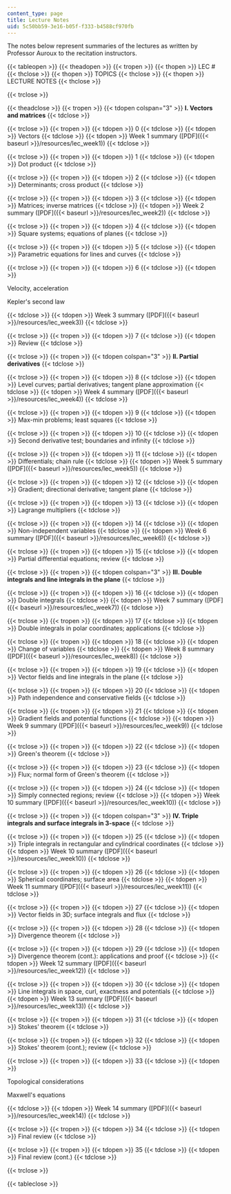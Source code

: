 ```yaml
---
content_type: page
title: Lecture Notes
uid: 5c50bb59-3e16-b05f-f333-b4588cf970fb
---
```


The notes below represent summaries of the lectures as written by Professor Auroux to the recitation instructors.

{{< tableopen >}}
{{< theadopen >}}
{{< tropen >}}
{{< thopen >}}
LEC #
{{< thclose >}}
{{< thopen >}}
TOPICS
{{< thclose >}}
{{< thopen >}}
LECTURE NOTES
{{< thclose >}}

{{< trclose >}}

{{< theadclose >}}
{{< tropen >}}
{{< tdopen colspan="3" >}}
**I. Vectors and matrices**
{{< tdclose >}}

{{< trclose >}}
{{< tropen >}}
{{< tdopen >}}
0
{{< tdclose >}}
{{< tdopen >}}
Vectors
{{< tdclose >}}
{{< tdopen >}}
Week 1 summary ([PDF]({{< baseurl >}}/resources/lec_week1))
{{< tdclose >}}

{{< trclose >}}
{{< tropen >}}
{{< tdopen >}}
1
{{< tdclose >}}
{{< tdopen >}}
Dot product
{{< tdclose >}}

{{< trclose >}}
{{< tropen >}}
{{< tdopen >}}
2
{{< tdclose >}}
{{< tdopen >}}
Determinants; cross product
{{< tdclose >}}

{{< trclose >}}
{{< tropen >}}
{{< tdopen >}}
3
{{< tdclose >}}
{{< tdopen >}}
Matrices; inverse matrices
{{< tdclose >}}
{{< tdopen >}}
Week 2 summary ([PDF]({{< baseurl >}}/resources/lec_week2))
{{< tdclose >}}

{{< trclose >}}
{{< tropen >}}
{{< tdopen >}}
4
{{< tdclose >}}
{{< tdopen >}}
Square systems; equations of planes
{{< tdclose >}}

{{< trclose >}}
{{< tropen >}}
{{< tdopen >}}
5
{{< tdclose >}}
{{< tdopen >}}
Parametric equations for lines and curves
{{< tdclose >}}

{{< trclose >}}
{{< tropen >}}
{{< tdopen >}}
6
{{< tdclose >}}
{{< tdopen >}}


Velocity, acceleration

Kepler's second law


{{< tdclose >}}
{{< tdopen >}}
Week 3 summary ([PDF]({{< baseurl >}}/resources/lec_week3))
{{< tdclose >}}

{{< trclose >}}
{{< tropen >}}
{{< tdopen >}}
7
{{< tdclose >}}
{{< tdopen >}}
Review
{{< tdclose >}}

{{< trclose >}}
{{< tropen >}}
{{< tdopen colspan="3" >}}
**II. Partial derivatives**
{{< tdclose >}}

{{< trclose >}}
{{< tropen >}}
{{< tdopen >}}
8
{{< tdclose >}}
{{< tdopen >}}
Level curves; partial derivatives; tangent plane approximation
{{< tdclose >}}
{{< tdopen >}}
Week 4 summary ([PDF]({{< baseurl >}}/resources/lec_week4))
{{< tdclose >}}

{{< trclose >}}
{{< tropen >}}
{{< tdopen >}}
9
{{< tdclose >}}
{{< tdopen >}}
Max-min problems; least squares
{{< tdclose >}}

{{< trclose >}}
{{< tropen >}}
{{< tdopen >}}
10
{{< tdclose >}}
{{< tdopen >}}
Second derivative test; boundaries and infinity
{{< tdclose >}}

{{< trclose >}}
{{< tropen >}}
{{< tdopen >}}
11
{{< tdclose >}}
{{< tdopen >}}
Differentials; chain rule
{{< tdclose >}}
{{< tdopen >}}
Week 5 summary ([PDF]({{< baseurl >}}/resources/lec_week5))
{{< tdclose >}}

{{< trclose >}}
{{< tropen >}}
{{< tdopen >}}
12
{{< tdclose >}}
{{< tdopen >}}
Gradient; directional derivative; tangent plane
{{< tdclose >}}

{{< trclose >}}
{{< tropen >}}
{{< tdopen >}}
13
{{< tdclose >}}
{{< tdopen >}}
Lagrange multipliers
{{< tdclose >}}

{{< trclose >}}
{{< tropen >}}
{{< tdopen >}}
14
{{< tdclose >}}
{{< tdopen >}}
Non-independent variables
{{< tdclose >}}
{{< tdopen >}}
Week 6 summary ([PDF]({{< baseurl >}}/resources/lec_week6))
{{< tdclose >}}

{{< trclose >}}
{{< tropen >}}
{{< tdopen >}}
15
{{< tdclose >}}
{{< tdopen >}}
Partial differential equations; review
{{< tdclose >}}

{{< trclose >}}
{{< tropen >}}
{{< tdopen colspan="3" >}}
**III. Double integrals and line integrals in the plane**
{{< tdclose >}}

{{< trclose >}}
{{< tropen >}}
{{< tdopen >}}
16
{{< tdclose >}}
{{< tdopen >}}
Double integrals
{{< tdclose >}}
{{< tdopen >}}
Week 7 summary ([PDF]({{< baseurl >}}/resources/lec_week7))
{{< tdclose >}}

{{< trclose >}}
{{< tropen >}}
{{< tdopen >}}
17
{{< tdclose >}}
{{< tdopen >}}
Double integrals in polar coordinates; applications
{{< tdclose >}}

{{< trclose >}}
{{< tropen >}}
{{< tdopen >}}
18
{{< tdclose >}}
{{< tdopen >}}
Change of variables
{{< tdclose >}}
{{< tdopen >}}
Week 8 summary ([PDF]({{< baseurl >}}/resources/lec_week8))
{{< tdclose >}}

{{< trclose >}}
{{< tropen >}}
{{< tdopen >}}
19
{{< tdclose >}}
{{< tdopen >}}
Vector fields and line integrals in the plane
{{< tdclose >}}

{{< trclose >}}
{{< tropen >}}
{{< tdopen >}}
20
{{< tdclose >}}
{{< tdopen >}}
Path independence and conservative fields
{{< tdclose >}}

{{< trclose >}}
{{< tropen >}}
{{< tdopen >}}
21
{{< tdclose >}}
{{< tdopen >}}
Gradient fields and potential functions
{{< tdclose >}}
{{< tdopen >}}
Week 9 summary ([PDF]({{< baseurl >}}/resources/lec_week9))
{{< tdclose >}}

{{< trclose >}}
{{< tropen >}}
{{< tdopen >}}
22
{{< tdclose >}}
{{< tdopen >}}
Green's theorem
{{< tdclose >}}

{{< trclose >}}
{{< tropen >}}
{{< tdopen >}}
23
{{< tdclose >}}
{{< tdopen >}}
Flux; normal form of Green's theorem
{{< tdclose >}}

{{< trclose >}}
{{< tropen >}}
{{< tdopen >}}
24
{{< tdclose >}}
{{< tdopen >}}
Simply connected regions; review
{{< tdclose >}}
{{< tdopen >}}
Week 10 summary ([PDF]({{< baseurl >}}/resources/lec_week10))
{{< tdclose >}}

{{< trclose >}}
{{< tropen >}}
{{< tdopen colspan="3" >}}
**IV. Triple integrals and surface integrals in 3-space**
{{< tdclose >}}

{{< trclose >}}
{{< tropen >}}
{{< tdopen >}}
25
{{< tdclose >}}
{{< tdopen >}}
Triple integrals in rectangular and cylindrical coordinates
{{< tdclose >}}
{{< tdopen >}}
Week 10 summary ([PDF]({{< baseurl >}}/resources/lec_week10))
{{< tdclose >}}

{{< trclose >}}
{{< tropen >}}
{{< tdopen >}}
26
{{< tdclose >}}
{{< tdopen >}}
Spherical coordinates; surface area
{{< tdclose >}}
{{< tdopen >}}
Week 11 summary ([PDF]({{< baseurl >}}/resources/lec_week11))
{{< tdclose >}}

{{< trclose >}}
{{< tropen >}}
{{< tdopen >}}
27
{{< tdclose >}}
{{< tdopen >}}
Vector fields in 3D; surface integrals and flux
{{< tdclose >}}

{{< trclose >}}
{{< tropen >}}
{{< tdopen >}}
28
{{< tdclose >}}
{{< tdopen >}}
Divergence theorem
{{< tdclose >}}

{{< trclose >}}
{{< tropen >}}
{{< tdopen >}}
29
{{< tdclose >}}
{{< tdopen >}}
Divergence theorem (cont.): applications and proof
{{< tdclose >}}
{{< tdopen >}}
Week 12 summary ([PDF]({{< baseurl >}}/resources/lec_week12))
{{< tdclose >}}

{{< trclose >}}
{{< tropen >}}
{{< tdopen >}}
30
{{< tdclose >}}
{{< tdopen >}}
Line integrals in space, curl, exactness and potentials
{{< tdclose >}}
{{< tdopen >}}
Week 13 summary ([PDF]({{< baseurl >}}/resources/lec_week13))
{{< tdclose >}}

{{< trclose >}}
{{< tropen >}}
{{< tdopen >}}
31
{{< tdclose >}}
{{< tdopen >}}
Stokes' theorem
{{< tdclose >}}

{{< trclose >}}
{{< tropen >}}
{{< tdopen >}}
32
{{< tdclose >}}
{{< tdopen >}}
Stokes' theorem (cont.); review
{{< tdclose >}}

{{< trclose >}}
{{< tropen >}}
{{< tdopen >}}
33
{{< tdclose >}}
{{< tdopen >}}


Topological considerations

Maxwell's equations


{{< tdclose >}}
{{< tdopen >}}
Week 14 summary ([PDF]({{< baseurl >}}/resources/lec_week14))
{{< tdclose >}}

{{< trclose >}}
{{< tropen >}}
{{< tdopen >}}
34
{{< tdclose >}}
{{< tdopen >}}
Final review
{{< tdclose >}}

{{< trclose >}}
{{< tropen >}}
{{< tdopen >}}
35
{{< tdclose >}}
{{< tdopen >}}
Final review (cont.)
{{< tdclose >}}

{{< trclose >}}

{{< tableclose >}}